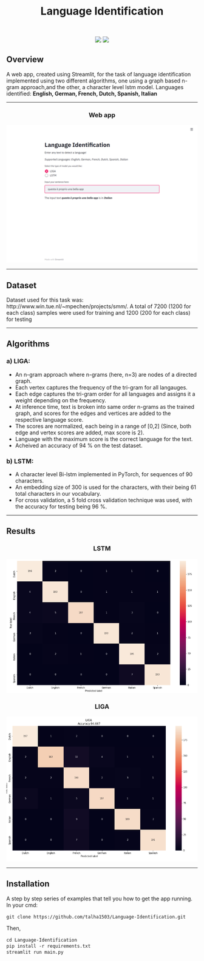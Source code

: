 <h1 align = 'center'> Language Identification</h1>

<br>


<div align="center">

[![](https://img.shields.io/badge/Made_with-Pytorch-red?style=for-the-badge&logo=PyTorch)]("Python3")
[![](https://img.shields.io/badge/Framework-Streamlit-red?style=for-the-badge&logo=streamlit)]("Streamlit")


</div>


<h2>Overview</h2>
<p>
A web app, created using Streamlit, for the task of language identification implemented using two different algorithms, 
one using a graph based n-gram approach,and the other, a character level lstm model. 
Languages identified: <b> English, German, French, Dutch, Spanish, Italian </b>
</p>

------------------------------------------

<div align="center">
<h3 align="center"> Web app</h3>
<p align="center"> 
<img src="./assets/screenshot1.png">
</p>
</div>

------------------------------------------

<h2>Dataset</h2>

<p>Dataset used for this task was: http://www.win.tue.nl/~mpechen/projects/smm/.
A total of 7200 (1200 for each class) samples were used for training and 1200 (200 for each class) for testing
</p>

-----------------------------------------

<h2>Algorithms</h2>

### a) LIGA: 
<ul>
<li> An n-gram approach where n-grams (here, n=3) are nodes of a directed graph.
<li> Each vertex captures the frequency of the tri-gram for all langauges.
<li> Each edge captures the tri-gram order for all languages and assigns it a weight depending on the frequency.
<li> At inference time, text is broken into same order n-grams as the trained graph, and scores for the edges and vertices are added to the respective language score.
<li> The scores are normalized, each being in a range of [0,2] (Since, both edge and vertex scores are added, max score is 2).
<li> Language with the maximum score is the correct language for the text.
<li> Acheived an accuracy of 94 % on the test dataset.
</ul>

### b) LSTM:
<ul>
<li> A character level Bi-lstm implemented in PyTorch, for sequences of 90 characters.
<li> An embedding size of 300 is used for the characters, with their being 61 total characters in our vocabulary.
<li> For cross validation, a 5 fold cross validation technique was used, with the accuracy for testing being 96 %. 
</ul>

------------------------------------------


<h2>Results</h2>

<div align="center">
<h3 align="center"> LSTM</h3>
<p align="center"> 
<img src="./assets/screenshot_lstm.png" >
</p>
</div>


<div align="center">
<h3 align="center"> LIGA</h3>
<p align="center"> 
<img src="./assets/screenshot_liga.png" >
</p>
</div>

------------------------------------------
<h2>Installation</h2>


A step by step series of examples that tell you how to get the app running.
In your cmd:

```
git clone https://github.com/talha1503/Language-Identification.git
```

Then,

```
cd Language-Identification
pip install -r requirements.txt
streamlit run main.py
```

